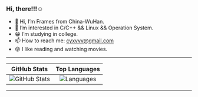 ### Hi, there!!!☺️

- 👋 Hi, I’m Frames from China-WuHan.
- 👀 I’m interested in C/C++ && Linux && Operation System.
- 😁 I’m studying in college.
- 📫 How to reach me: cyxvvv@gmail.com
- 😜 I like reading and watching movies.

---

| GitHub Stats | Top Languages |
| :----------: | :-----------: |
| ![GitHub Stats](https://github-readme-stats.vercel.app/api?username=Cyxuan0311&show_icons=true&theme=solarized-light) |![Languages](https://github-readme-stats.vercel.app/api/top-langs/?username=Cyxuan0311&layout=donut&theme=solarized-light)| 



---
<!---
Cyxuan0311/Cyxuan0311 is a ✨ special ✨ repository because its `README.md` (this file) 
appears on your GitHub profile.
You can click the Preview link to take a look at your changes.
--->
